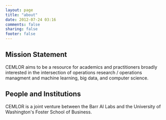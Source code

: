 ```yaml
---
layout: page
title: "about"
date: 2012-07-24 03:16
comments: false
sharing: false
footer: false
---
```

## Mission Statement

CEMLOR aims to be a resource for academics and practitioners broadly interested in the intersection of operations research / operations managment and machine learning, big data, and computer science. 

<!-- Have a Venn diagram here -->

## People and Institutions
CEMLOR is a joint venture between the Barr AI Labs and the University of Washington's Foster School of Business.
